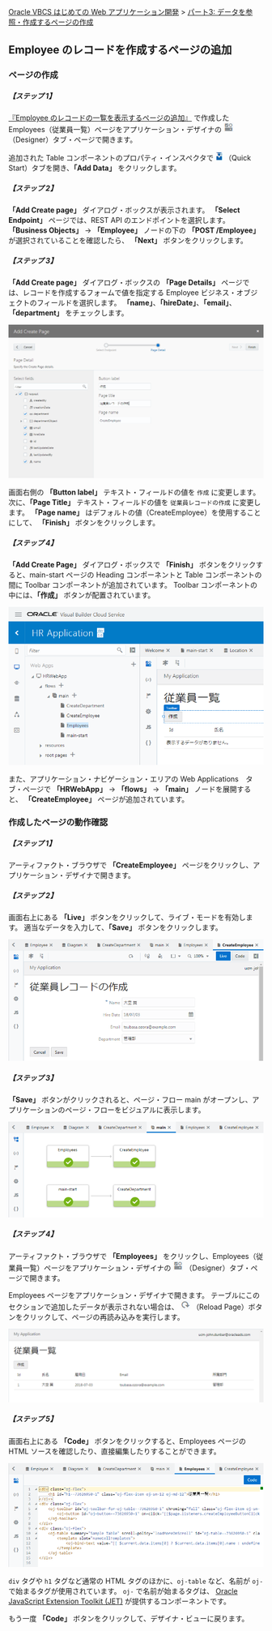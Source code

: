 [Oracle VBCS はじめての Web アプリケーション開発](../../README.md) >
[パート3: データを参照・作成するページの作成](README.md)

## Employee のレコードを作成するページの追加

### ページの作成

##### 【ステップ 1】

[『Employee のレコードの一覧を表示するページの追加』](add_employees_table.md) で作成した Employees（従業員一覧）ページをアプリケーション・デザイナの
<img src="../icons/vbcscp_designer_icon.png" alt="Designer アイコン">
（Designer）タブ・ページで開きます。

追加された Table コンポーネントのプロパティ・インスペクタで
<img src="../icons/vbcscp_qs_icon.png" alt="Quick Start アイコン">
（Quick Start）タブを開き、**「Add Data」** をクリックします。

##### 【ステップ 2】

**「Add Create page」** ダイアログ・ボックスが表示されます。
**「Select Endpoint」** ページでは、REST API のエンドポイントを選択します。
**「Business Objects」** → **「Employee」** ノードの下の **「POST /Employee」** が選択されていることを確認したら、 **「Next」** ボタンをクリックします。

##### 【ステップ 3】

**「Add Create page」** ダイアログ・ボックスの **「Page Details」** ページでは、レコードを作成するフォームで値を指定する Employee ビジネス・オブジェクトのフィールドを選択します。
**「name」**、**「hireDate」**、**「email」**、**「department」** をチェックします。

![フォームで値を指定するフィールドを選択](images/create_employee_page_page_detail.png)

画面右側の **「Button label」** テキスト・フィールドの値を `作成` に変更します。
次に、**「Page Title」** テキスト・フィールドの値を `従業員レコードの作成` に変更します。
**「Page name」** はデフォルトの値（CreateEmployee）を使用することにして、 **「Finish」** ボタンをクリックします。

##### 【ステップ 4】

**「Add Create Page」** ダイアログ・ボックスで **「Finish」** ボタンをクリックすると、main-start ページの Heading コンポーネントと Table コンポーネントの間に Toolbar コンポーネントが追加されています。
Toolbar コンポーネントの中には、**「作成」** ボタンが配置されています。

![Quick Start メニューで Add Create Page 実行後の Employees ページ](images/employees.png)

また、アプリケーション・ナビゲーション・エリアの Web Applications　タブ・ページで **「HRWebApp」** → **「flows」** → **「main」** ノードを展開すると、 **「CreateEmployee」** ページが追加されています。

### 作成したページの動作確認

##### 【ステップ 1】

アーティファクト・ブラウザで **「CreateEmployee」** ページをクリックし、アプリケーション・デザイナで開きます。

##### 【ステップ 2】

画面右上にある **「Live」** ボタンをクリックして、ライブ・モードを有効します。
適当なデータを入力して、**「Save」** ボタンをクリックします。

![CreateEmployee ページ](images/create_employee_live.png)

##### 【ステップ 3】

**「Save」** ボタンがクリックされると、ページ・フロー main がオープンし、アプリケーションのページ・フローをビジュアルに表示します。

![ページ・フロー main](images/main_page_flow2.png)

##### 【ステップ 4】

アーティファクト・ブラウザで **「Employees」** をクリックし、Employees（従業員一覧）ページをアプリケーション・デザイナの
<img src="../icons/vbcscp_designer_icon.png" alt="Designer アイコン">
（Designer）タブ・ページで開きます。

Employees ページをアプリケーション・デザイナで開きます。
テーブルにこのセクションで追加したデータが表示されない場合は、
<img src="../icons/vbcscp_reload_icon.png" alt="Reload Page アイコン">
（Reload Page）ボタンをクリックして、ページの再読み込みを実行します。

![データが追加されたことの確認](images/employees_table.png)

##### 【ステップ 5】

画面右上にある **「Code」** ボタンをクリックすると、Employees ページの HTML ソースを確認したり、直接編集したりすることができます。

![Employees ページの Code を確認](images/employees_code.png)

`div` タグや `h1` タグなど通常の HTML タグのほかに、`oj-table` など、名前が `oj-` で始まるタグが使用されています。
`oj-` で名前が始まるタグは、 [Oracle JavaScript Extension Toolkit (JET)](http://oraclejet.org) が提供するコンポーネントです。

もう一度 **「Code」** ボタンをクリックして、デザイナ・ビューに戻ります。

